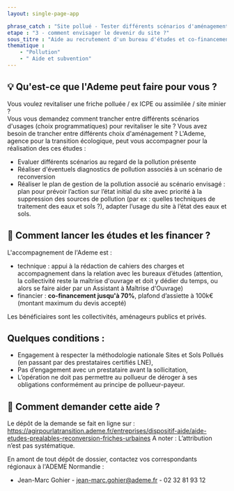```yaml
---
layout: single-page-app

phrase_catch : "Site pollué - Tester différents scénarios d'aménagement au regard de la pollution du site via l'ADEME"
etape : "3 - comment envisager le devenir du site ?"
sous_titre : "Aide au recrutement d'un bureau d'études et co-financement, voire aide au recrutement d'une Assistance à Maîtrise d'Ouvrage, pour la réalisation d'un plan de gestion de la pollution en vue de la revitalisation du site."
thematique :
    - "Pollution"
    - " Aide et subvention"
---
```

  
## 💡 Qu'est-ce que l'Ademe peut faire pour vous ?
Vous voulez revitaliser une friche polluée / ex ICPE ou assimilée / site minier ?  
Vous vous demandez comment trancher entre différents scénarios d'usages (choix programmatiques) pour revitaliser le site ? Vous avez besoin de trancher entre différents choix d'aménagement ?
L'Ademe, agence pour la transition écologique, peut vous accompagner pour la réalisation des ces études :
* Evaluer différents scénarios au regard de la pollution présente
* Réaliser d'éventuels diagnostics de pollution associés à un scénario de reconversion
* Réaliser le plan de gestion de la pollution associé au scénario envisagé : plan pour prévoir l’action sur l’état initial du site avec priorité à la suppression des sources de pollution (par ex : quelles techniques de traitement des eaux et sols ?), adapter l’usage du site à l’état des eaux et sols.

## 🚀 Comment lancer les études et les financer ?
L'accompagnement de l'Ademe est :
* technique : appui à la rédaction de cahiers des charges et accompagnement dans la relation avec les bureaux d’études (attention, la collectivité reste la maîtrise d'ouvrage et doit y dédier du temps, ou alors se faire aider par un Assistant à Maîtrise d'Ouvrage)
* financier : **co-financement jusqu'à 70%**, plafond d’assiette à 100k€ (montant maximum du devis accepté)

Les bénéficiaires sont les collectivités, aménageurs publics et privés.

## Quelques conditions : 
* Engagement à respecter la méthodologie nationale Sites et Sols Pollués (en passant par des prestataires certifiés LNE), 
* Pas d’engagement avec un prestataire avant la sollicitation,
* L’opération ne doit pas permettre au pollueur de déroger à ses obligations conformément au principe de pollueur-payeur.

## 📨 Comment demander cette aide ?
Le dépôt de la demande se fait en ligne sur : https://agirpourlatransition.ademe.fr/entreprises/dispositif-aide/aide-etudes-prealables-reconversion-friches-urbaines
A noter : L’attribution n’est pas systématique.

En amont de tout dépôt de dossier, contactez vos correspondants régionaux à l'ADEME Normandie :
- Jean-Marc Gohier - jean-marc.gohier@ademe.fr - 02 32 81 93 12




